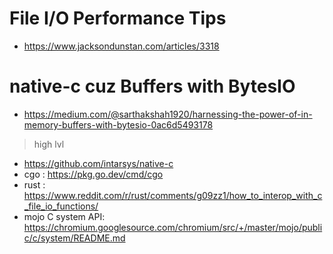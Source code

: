 # File I/O Performance Tips

- https://www.jacksondunstan.com/articles/3318


# native-c cuz Buffers with BytesIO

- https://medium.com/@sarthakshah1920/harnessing-the-power-of-in-memory-buffers-with-bytesio-0ac6d5493178

> high lvl  

- https://github.com/intarsys/native-c
- cgo : https://pkg.go.dev/cmd/cgo
- rust : https://www.reddit.com/r/rust/comments/g09zz1/how_to_interop_with_c_file_io_functions/
- mojo C system API: https://chromium.googlesource.com/chromium/src/+/master/mojo/public/c/system/README.md

